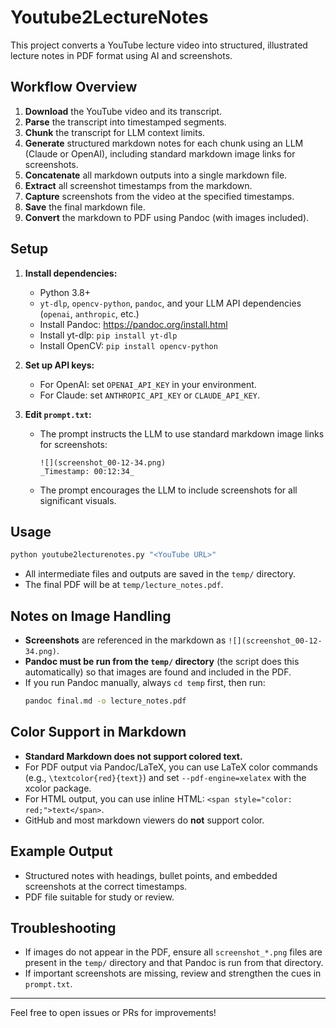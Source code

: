 # Youtube2LectureNotes

This project converts a YouTube lecture video into structured, illustrated lecture notes in PDF format using AI and screenshots.

## Workflow Overview

1. **Download** the YouTube video and its transcript.
2. **Parse** the transcript into timestamped segments.
3. **Chunk** the transcript for LLM context limits.
4. **Generate** structured markdown notes for each chunk using an LLM (Claude or OpenAI), including standard markdown image links for screenshots.
5. **Concatenate** all markdown outputs into a single markdown file.
6. **Extract** all screenshot timestamps from the markdown.
7. **Capture** screenshots from the video at the specified timestamps.
8. **Save** the final markdown file.
9. **Convert** the markdown to PDF using Pandoc (with images included).

## Setup

1. **Install dependencies:**
   - Python 3.8+
   - `yt-dlp`, `opencv-python`, `pandoc`, and your LLM API dependencies (`openai`, `anthropic`, etc.)
   - Install Pandoc: https://pandoc.org/install.html
   - Install yt-dlp: `pip install yt-dlp`
   - Install OpenCV: `pip install opencv-python`

2. **Set up API keys:**
   - For OpenAI: set `OPENAI_API_KEY` in your environment.
   - For Claude: set `ANTHROPIC_API_KEY` or `CLAUDE_API_KEY`.

3. **Edit `prompt.txt`:**
   - The prompt instructs the LLM to use standard markdown image links for screenshots:
     ```
     ![](screenshot_00-12-34.png)
     _Timestamp: 00:12:34_
     ```
   - The prompt encourages the LLM to include screenshots for all significant visuals.

## Usage

```sh
python youtube2lecturenotes.py "<YouTube URL>"
```
- All intermediate files and outputs are saved in the `temp/` directory.
- The final PDF will be at `temp/lecture_notes.pdf`.

## Notes on Image Handling

- **Screenshots** are referenced in the markdown as `![](screenshot_00-12-34.png)`.
- **Pandoc must be run from the `temp/` directory** (the script does this automatically) so that images are found and included in the PDF.
- If you run Pandoc manually, always `cd temp` first, then run:
  ```sh
  pandoc final.md -o lecture_notes.pdf
  ```

## Color Support in Markdown

- **Standard Markdown does not support colored text.**
- For PDF output via Pandoc/LaTeX, you can use LaTeX color commands (e.g., `\textcolor{red}{text}`) and set `--pdf-engine=xelatex` with the xcolor package.
- For HTML output, you can use inline HTML: `<span style="color: red;">text</span>`.
- GitHub and most markdown viewers do **not** support color.

## Example Output

- Structured notes with headings, bullet points, and embedded screenshots at the correct timestamps.
- PDF file suitable for study or review.

## Troubleshooting

- If images do not appear in the PDF, ensure all `screenshot_*.png` files are present in the `temp/` directory and that Pandoc is run from that directory.
- If important screenshots are missing, review and strengthen the cues in `prompt.txt`.

---

Feel free to open issues or PRs for improvements! 